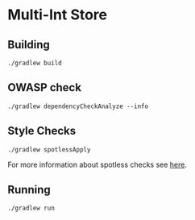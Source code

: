 # Multi-Int Store

## Building
`./gradlew build`

## OWASP check
`./gradlew dependencyCheckAnalyze --info`

## Style Checks
`./gradlew spotlessApply`

For more information about spotless checks see 
[here](https://github.com/diffplug/spotless/tree/master/plugin-gradle#custom-rules).

## Running
`./gradlew run`
